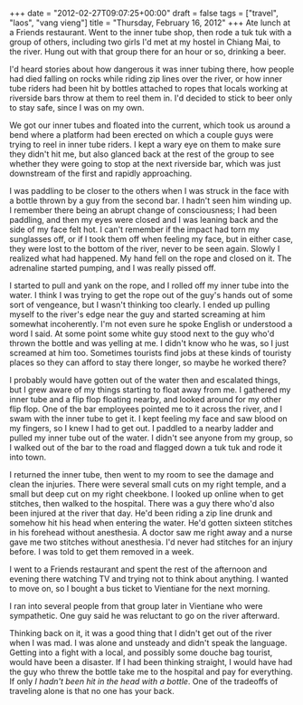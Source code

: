 +++
date = "2012-02-27T09:07:25+00:00"
draft = false
tags = ["travel", "laos", "vang vieng"]
title = "Thursday, February 16, 2012"
+++
Ate lunch at a Friends restaurant. Went to the inner tube shop, then rode a tuk tuk with a group of others, including two girls I'd met at my hostel in Chiang Mai, to the river. Hung out with that group there for an hour or so, drinking a beer.

I'd heard stories about how dangerous it was inner tubing there, how people had died falling on rocks while riding zip lines over the river, or how inner tube riders had been hit by bottles attached to ropes that locals working at riverside bars throw at them to reel them in. I'd decided to stick to beer only to stay safe, since I was on my own.

We got our inner tubes and floated into the current, which took us around a bend where a platform had been erected on which a couple guys were trying to reel in inner tube riders. I kept a wary eye on them to make sure they didn't hit me, but also glanced back at the rest of the group to see whether they were going to stop at the next riverside bar, which was just downstream of the first and rapidly approaching.

I was paddling to be closer to the others when I was struck in the face with a bottle thrown by a guy from the second bar. I hadn't seen him winding up. I remember there being an abrupt change of consciousness; I had been paddling, and then my eyes were closed and I was leaning back and the side of my face felt hot. I can't remember if the impact had torn my sunglasses off, or if I took them off when feeling my face, but in either case, they were lost to the bottom of the river, never to be seen again. Slowly I realized what had happened. My hand fell on the rope and closed on it. The adrenaline started pumping, and I was really pissed off.

I started to pull and yank on the rope, and I rolled off my inner tube into the water. I think I was trying to get the rope out of the guy's hands out of some sort of vengeance, but I wasn't thinking too clearly. I ended up pulling myself to the river's edge near the guy and started screaming at him somewhat incoherently. I'm not even sure he spoke English or understood a word I said. At some point some white guy stood next to the guy who'd thrown the bottle and was yelling at me. I didn't know who he was, so I just screamed at him too. Sometimes tourists find jobs at these kinds of touristy places so they can afford to stay there longer, so maybe he worked there?

I probably would have gotten out of the water then and escalated things, but I grew aware of my things starting to float away from me. I gathered my inner tube and a flip flop floating nearby, and looked around for my other flip flop. One of the bar employees pointed me to it across the river, and I swam with the inner tube to get it. I kept feeling my face and saw blood on my fingers, so I knew I had to get out. I paddled to a nearby ladder and pulled my inner tube out of the water. I didn't see anyone from my group, so I walked out of the bar to the road and flagged down a tuk tuk and rode it into town.

I returned the inner tube, then went to my room to see the damage and clean the injuries. There were several small cuts on my right temple, and a small but deep cut on my right cheekbone. I looked up online when to get stitches, then walked to the hospital. There was a guy there who'd also been injured at the river that day. He'd been riding a zip line drunk and somehow hit his head when entering the water. He'd gotten sixteen stitches in his forehead without anesthesia. A doctor saw me right away and a nurse gave me two stitches without anesthesia. I'd never had stitches for an injury before. I was told to get them removed in a week.

I went to a Friends restaurant and spent the rest of the afternoon and evening there watching TV and trying not to think about anything. I wanted to move on, so I bought a bus ticket to Vientiane for the next morning.

I ran into several people from that group later in Vientiane who were sympathetic. One guy said he was reluctant to go on the river afterward.

Thinking back on it, it was a good thing that I didn't get out of the river when I was mad. I was alone and unsteady and didn't speak the language. Getting into a fight with a local, and possibly some douche bag tourist, would have been a disaster. If I had been thinking straight, I would have had the guy who threw the bottle take me to the hospital and pay for everything. If only *I hadn't been hit in the head with a bottle*. One of the tradeoffs of traveling alone is that no one has your back.
